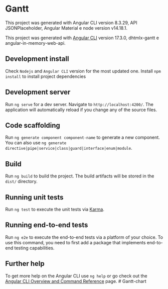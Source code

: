 # Gantt

This project was generated with Angular CLI version 8.3.29, API JSONPlaceholder, Angular Material e node version v14.18.1.

This project was generated with [Angular CLI](https://github.com/angular/angular-cli) version 17.3.0, dhtmlx-gantt e angular-in-memory-web-api.

## Development install

Check `Nodejs` and `Angular CLI` version for the most updated one.
Install `npm install` to install project dependencies

## Development server

Run `ng serve` for a dev server. Navigate to `http://localhost:4200/`. The application will automatically reload if you change any of the source files.

## Code scaffolding

Run `ng generate component component-name` to generate a new component. You can also use `ng generate directive|pipe|service|class|guard|interface|enum|module`.

## Build

Run `ng build` to build the project. The build artifacts will be stored in the `dist/` directory.

## Running unit tests

Run `ng test` to execute the unit tests via [Karma](https://karma-runner.github.io).

## Running end-to-end tests

Run `ng e2e` to execute the end-to-end tests via a platform of your choice. To use this command, you need to first add a package that implements end-to-end testing capabilities.

## Further help

To get more help on the Angular CLI use `ng help` or go check out the [Angular CLI Overview and Command Reference](https://angular.io/cli) page.
#   G a n t t - c h a r t  
 